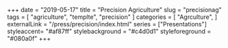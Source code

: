 +++
date = "2019-05-17"
title = "Precision Agriculture"
slug = "precisionag"
tags = [
    "agriculture",
    "templte",
    "precision"
]
categories = [
    "Agrculture",
]
externalLink = "/press/precision/index.html"
series = ["Presentations"]
styleaccent= "#af87ff"
stylebackground = "#c4d0d1"
styleforeground = "#080a0f"
+++
